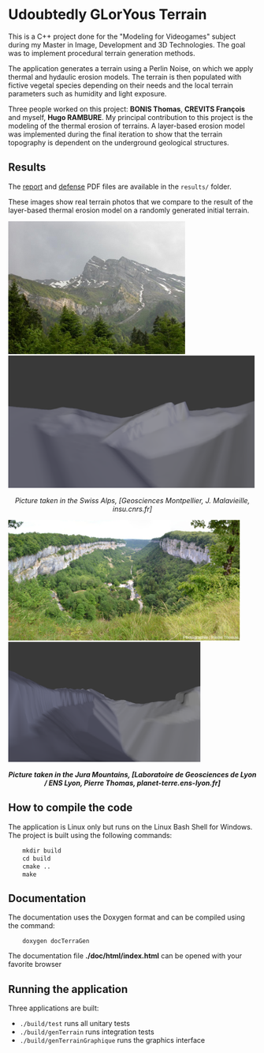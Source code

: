 # Udoubtedly GLorYous Terrain

This is a C++ project done for the "Modeling for Videogames" subject during my Master in Image, Development and 3D Technologies. The goal was to implement procedural terrain generation methods.

The application generates a terrain using a Perlin Noise, on which we apply thermal and hydaulic erosion models. The terrain is then populated with fictive vegetal species depending on their needs and the local terrain parameters such as humidity and light exposure.

Three people worked on this project: **BONIS Thomas**, **CREVITS François** and myself, **Hugo RAMBURE**. My principal contribution to this project is the modeling of the thermal erosion of terrains. A layer-based erosion model was implemented during the final iteration to show that the terrain topography is dependent on the underground geological structures.

## Results
The [report](./results/report.pdf) and [defense](./results/defense.pdf) PDF files are available in the ```results/``` folder.

These images show real terrain photos that we compare to the result of the layer-based thermal erosion model on a randomly generated initial terrain.

<img src="./results/swiss_alps_photo.jpg" width="359"/> <img src="./results/swiss_alps_simu.png" width="500"/> 
<p align="center"> <i>Picture taken in the Swiss Alps, [Geosciences Montpellier, J. Malavieille, insu.cnrs.fr]</i></p>


<img src="./results/jura_photo.jpg" width="470"/> <img src="./results/jura_simu.png" width="390"/> 
<p align="center"> <b><i>Picture taken in the Jura Mountains, [Laboratoire de Geosciences de Lyon / ENS Lyon, Pierre Thomas, planet-terre.ens-lyon.fr]</i></b></p>


## How to compile the code
The application is Linux only but runs on the Linux Bash Shell for Windows. The project is built using the following commands:
```shell
    mkdir build
    cd build
    cmake ..
    make
```

## Documentation
The documentation uses the Doxygen format and can be compiled using the command:
```shell
    doxygen docTerraGen
```
The documentation file __./doc/html/index.html__ can be opened with your favorite browser

## Running the application
Three applications are built:
- `./build/test` runs all unitary tests
- `./build/genTerrain` runs integration tests
- `./build/genTerrainGraphique` runs the graphics interface
